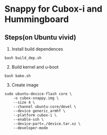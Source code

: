 # Snappy for Cubox-i and Hummingboard

## Steps(on Ubuntu vivid)

1. Install build dependences

```
bash build_dep.sh
```

2. Build kernel and u-boot

```
bash bake.sh
```

3. Create image

```
sudo ubuntu-device-flash core \
    -o cubox-snappy.img \
    --size 4 \
    --channel ubuntu-core/devel \
    --device generic_armhf \
    --platform cubox-i \
    --enable-ssh \
    --device-part=./device.tar.xz \
    --developer-mode
```